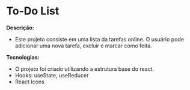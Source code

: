 # To-Do List

**Descrição:**
 - Este projeto consiste em uma lista da tarefas online. O usuário pode adicionar uma nova tarefa, excluir e marcar como feita. 
 
 **Tecnologias:**
 - O projeto foi criado utilizando a estrutura base do react.
 - Hooks: useState, useReducer
 - React Icons
